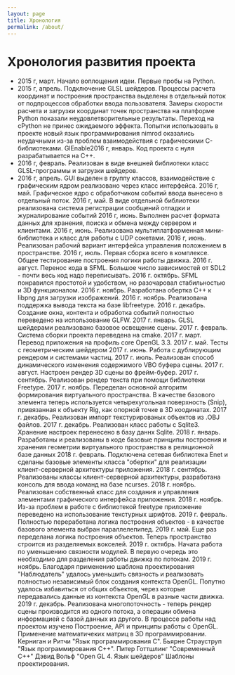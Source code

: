 ```yaml
---
layout: page
title: Хронология
permalink: /about/
---
```


# Хронология развития проекта

- 2015 г, март. Начало воплощения идеи. Первые пробы на Python.
- 2015 г, апрель. Подключение GLSL шейдеров.
Процессы расчета координат и построения пространства выделены в отдельный поток от подпроцессов обработки ввода пользователя.
Замеры скорости расчета и загрузки координат точек пространства на платформе Python показали неудовлетворительные результаты.
Переход на cPython не принес ожидаемого эффекта.
Попытки использовать в проекте новый язык программирования nimrod оказались неудачными из-за проблем взаимодействия с графическими С-библиотеками.
GlEnable2016 г, январь. Код проекта с нуля разрабатывается на C++.
- 2016 г, февраль. Реализован в виде внешней библиотеки класс GLSL-программы и загрузки шейдеров.
- 2016 г, апрель. GUI выделен в группу классов, взаимодействие с графическим ядром реализовано через класс интерфейса.
2016 г, май. Графическое ядро с обработчиком событий ввода вынесено в отдельный поток.
2016 г, май. В виде отдельной библиотеки реализована система регистрации сообщений отладки и журналирование событий
2016 г, июнь. Выполнен расчет формата данных для хранения, поиска и обмена между сервером и клиентами.
2016 г, июнь. Реализована мультиплатформенная мини-библиотека и класс для работы с UDP сокетами.
2016 г, июнь. Реализован рабочий вариант интерфейса управления положением в пространстве.
2016 г, июль. Первая сборка всего в комплексе. Общее тестирование построения логики работы движка.
2016 г. август. Перенос кода в SFML. Большое число зависимостей от SDL2 - почти весь код надо переписывать.
2016 г. октябрь. SFML понравился простотой и удобством, но разочаровал стабильностью и 3D функционалом.
2016 г. ноябрь. Разработана обертка C++ к libpng для загрузки изображений.
2016 г. ноябрь. Реализована поддержка вывода текста на базе libfreetype.
2016 г. декабрь. Создание окна, контента и обработка событий полностью переведено на использование GLFW.
2017 г. январь. GLSL шейдерами реализовано базовое освещение сцены.
2017 г. февраль. Система сборки проекта переведена на cmake.
2017 г. март. Перевод приложения на профиль сore OpenGL 3.3.
2017 г. май. Тесты с геометрическим шейдером
2017 г. июнь. Работа с дублирующим рендером и системами частиц.
2017 г. июль. Реализован способ динамического изменения содержимого VBO буфера сцены.
2017 г. август. Настроен рендер 3D сцены во фрейм-буфер.
2017 г. сентябрь. Реализован рендер текста при помощи библиотеки Freetype.
2017 г. ноябрь. Переделан основной алгоритм формирования виртуального пространства. В качестве базового элемента теперь используется четырехугольная поверхность (Snip), привязанная к объекту Rig, как опорной точке в 3D коодинатах.
2017 г. декабрь. Реализован импорт текстурированых объектов из .OBJ файлов.
2017 г. декабрь. Реализован класс работы с Sqlite3. Хранение настроек перенесено в базу даннх Sqlite.
2018 г. январь. Разработаны и реализованы в коде базовые принципы построения и хранения геометрии виртуального пространства в реляционной базе данных
2018 г. февраль. Подключена сетевая библиотека Enet и сделаны базовые элементы класса "обертки" для реализации клиент-серверной архитектуры приложения.
2018 г. сентябрь. Реализованы классы клиент-серверной архитектуры, разработана консоль для ввода команд на базе ncurses.
2018 г. ноябрь. Реализован собственный класс для создания и управления элементами графического интерфейса приложения.
2018 г. ноябрь. Из-за проблем в работе с библиотекой freetype приложение переведено на использование текстурных шрифтов.
2019 г. февраль. Полностью переработана логика построения объектов - в качестве базового элемента выбран параллелепипед.
2019 г. май. Еще раз переделана логика построения объектов. Теперь пространство строится из разделяемых вокселей.
2019 г. октябрь. Начата работа по уменьшению связности модулей. В первую очередь это необходимо для разделения работы движка по потокам.
2019 г. ноябрь. Благодаря применению шаблона проектирования "Наблюдатель" удалось уменьшить связность и реализовать полностью независимый блок создания контекста OpenGL. Попутно удалось избавиться от общих объектов, через которые передавались данные из контекста OpenGL в разные части движка.
2019 г. декабрь. Реализована многопоточность - теперь рендер сцены производится из одного потока, а операции обмена информацией с базой данных из другого.
В процессе работы над проектом изучено
Построение, API и принципы работы с OpenGL.
Применение математичеких матриц в 3D программировании.
Керниган и Ритчи "Язык программирования С".
Бьярне Страуструп "Язык программирования C++".
Питер Готтшлинг "Современный С++"
Дэвид Вольф "Open GL 4. Язык шейдеров"
Шаблоны проектирования.



[jekyll-organization]: https://github.com/jekyll
